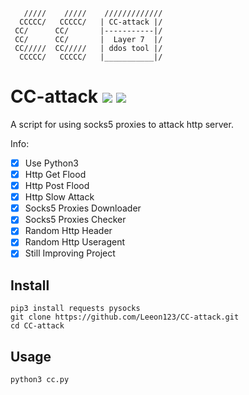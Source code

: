        /////    /////    /////////////
      CCCCC/   CCCCC/   | CC-attack |/
     CC/      CC/       |-----------|/ 
     CC/      CC/       |  Layer 7  |/ 
     CC/////  CC/////   | ddos tool |/ 
      CCCCC/   CCCCC/   |___________|/

# CC-attack ![](https://img.shields.io/badge/Version-1.9-brightgreen.svg) ![](https://img.shields.io/badge/license-MIT-blue.svg)
 A script for using socks5 proxies to attack http server.
 
 Info:
- [x] Use Python3
- [x] Http Get  Flood
- [x] Http Post Flood
- [x] Http Slow Attack
- [x] Socks5 Proxies Downloader
- [x] Socks5 Proxies Checker
- [x] Random Http Header
- [x] Random Http Useragent
- [x] Still Improving Project

## Install

    pip3 install requests pysocks
    git clone https://github.com/Leeon123/CC-attack.git
    cd CC-attack

## Usage

    python3 cc.py
